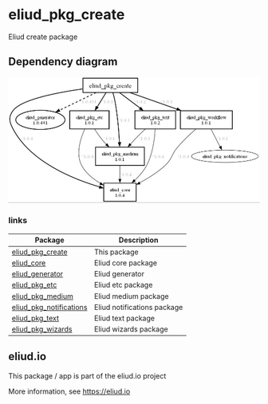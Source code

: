# eliud_pkg_create

Eliud create package

## Dependency diagram

![Dependency diagram](https://github.com/eliudio/eliud_pkg_create/raw/main/depends.jpg)

### links
|Package                                                                    |Description                                            |
|---------------------------------------------------------------------------|-------------------------------------------------------|
|[eliud_pkg_create](https://pub.dev/packages/eliud_pkg_create)              | This package                                          |
|[eliud_core](https://pub.dev/packages/eliud_core)                          | Eliud core package                                    |
|[eliud_generator](https://pub.dev/packages/eliud_generator)                | Eliud generator                                       |
|[eliud_pkg_etc](https://pub.dev/packages/eliud_pkg_etc)                    | Eliud etc package                                     |
|[eliud_pkg_medium](https://pub.dev/packages/eliud_pkg_medium)              | Eliud medium package                                  |
|[eliud_pkg_notifications](https://pub.dev/packages/eliud_pkg_notifications)| Eliud notifications package                           |
|[eliud_pkg_text](https://pub.dev/packages/eliud_pkg_text)                  | Eliud text package                                    |
|[eliud_pkg_wizards](https://pub.dev/packages/eliud_pkg_wizards)            | Eliud wizards package                                 |

## eliud.io

This package / app is part of the eliud.io project

More information, see https://eliud.io

